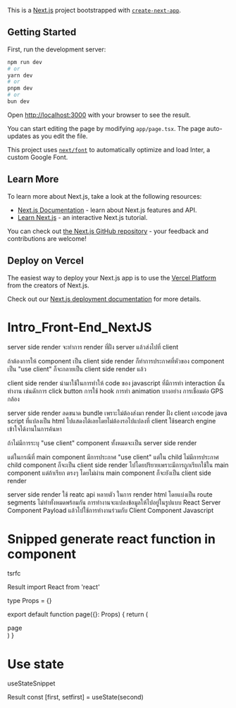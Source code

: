This is a [Next.js](https://nextjs.org/) project bootstrapped with [`create-next-app`](https://github.com/vercel/next.js/tree/canary/packages/create-next-app).

## Getting Started

First, run the development server:

```bash
npm run dev
# or
yarn dev
# or
pnpm dev
# or
bun dev
```

Open [http://localhost:3000](http://localhost:3000) with your browser to see the result.

You can start editing the page by modifying `app/page.tsx`. The page auto-updates as you edit the file.

This project uses [`next/font`](https://nextjs.org/docs/basic-features/font-optimization) to automatically optimize and load Inter, a custom Google Font.

## Learn More

To learn more about Next.js, take a look at the following resources:

- [Next.js Documentation](https://nextjs.org/docs) - learn about Next.js features and API.
- [Learn Next.js](https://nextjs.org/learn) - an interactive Next.js tutorial.

You can check out [the Next.js GitHub repository](https://github.com/vercel/next.js/) - your feedback and contributions are welcome!

## Deploy on Vercel

The easiest way to deploy your Next.js app is to use the [Vercel Platform](https://vercel.com/new?utm_medium=default-template&filter=next.js&utm_source=create-next-app&utm_campaign=create-next-app-readme) from the creators of Next.js.

Check out our [Next.js deployment documentation](https://nextjs.org/docs/deployment) for more details.


# Intro_Front-End_NextJS
server side render
จะทำการ render ที่ฝั่ง server แล้วส่งไปที่ client 

ถ้าต้องการให้ component เป็น client side render 
ก็ทำการประกาศที่หัวของ component เป็น
"use client" 
ก็จะกลายเป็น client side render แล้ว

client side render
นำมาใช้ในการทำให้ code ของ javascript ที่มีการทำ interaction นั้นทำงาน
เช่นดักการ click button
การใช้ hook
การทำ animation บางอย่าง
การเชื่อมต่อ GPS 
กล้อง 

server side render
ลดขนาด bundle เพราะไม่ต้องส่งมา render ฝั่ง client
เอาcode java script ที่แปลงเป็น html ไปแสดงได้เลยโดยไม่ต้องรอไปแปลงที่ client 
ใช้search engine เข้าใจได้งานในการค้นหา

ถ้าไม่มีการระบุ "use client" 
component ทั้งหมดจะเป็น server side render

แต่ในกรณีที่ main component มีการประกาศ "use client" แต่ใน child ไม่มีการประกาศ
child component ก็จะเป็น client side render ไปโดยปริยายเพราะมีการถูกเรียกใช้ใน main component
แต่ถ้าเรียก ตรงๆ โดยไม่ผ่าน  main component ก็จะยังเป็น client side render

server side render ใช้ reatc api หลายตัว ในการ render html
โดยแบ่งเป็น route segments ไม่ทำทั้งหมดพร้อมกัน
การทำงานจะแปลงข้อมูลให้ไปอยู่ในรูปแบบ React Server Component Payload
แล้วไปใช้การทำงานร่วมกับ Client Component Javascript

# Snipped generate react function in component
tsrfc

Result
import React from 'react'

type Props = {}

export default function page({}: Props) {
  return (
    <div>page</div>
  )
}

# Use state
useStateSnippet

Result
const [first, setfirst] = useState(second)


